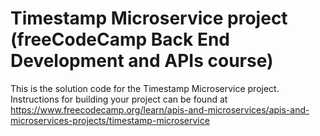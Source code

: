 # Timestamp Microservice project (freeCodeCamp Back End Development and APIs course)

This is the solution code for the Timestamp Microservice project. Instructions for building your project can be found at https://www.freecodecamp.org/learn/apis-and-microservices/apis-and-microservices-projects/timestamp-microservice
